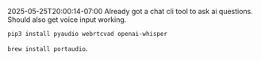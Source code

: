 2025-05-25T20:00:14-07:00
Already got a chat cli tool to ask ai questions. Should also get voice input working.

`pip3 install pyaudio webrtcvad openai-whisper`

`brew install portaudio`.

